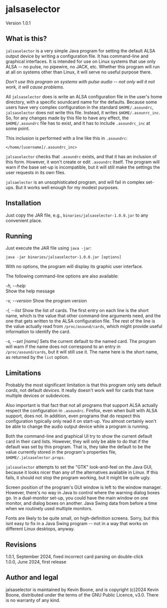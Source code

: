 # jalsaselector

Version 1.0.1

## What is this?

`jalsaselector` is a very simple Java program for setting the default ALSA
output device by writing a configuration file. It has command-line and
graphical interfaces. It is intended for use on Linux systems that use only
ALSA -- no pulse, no pipewire, no JACK, etc. Whether this program will run at
all on systems other than Linux, it will serve no useful purpose there. 

*Don't use this program on systems with pulse audio -- not only*
*will it not work, it will cause problems.* 

All `jalsaselector` does is write an ALSA configuration file in the user's home
directory, with a specific soundcard name for the defaults. Because 
some users have very complex configuration in the standard
`$HOME/.asoundrc`, `jalsaselector` does not
write this file. Instead, it writes `$HOME/.asounrc_inc`. So, for
any changes made by this file to have any effect, the `$HOME/.asoundrc`
file has to exist, and it has to include `.asoundrc_inc` at some
point.

This inclusion is performed with a line like this in `.asoundrc`:

    </home/[username]/.asoundrc_inc>

`jalsaselector` checks that `.asoundrc` exists, and that it has an
inclusion of this form. However, it won't create or edit 
`.asoundrc` itself. The program will warn if the base set-up is incompatible,
but it will still make the settings the user requests in its own files.

`jalsaelector` is an unsophisticated program, and will fail in complex
set-ups. But it works well enough for my modest purposes.

## Installation

Just copy the JAR file, e.g., `binaries/jalsaselector-1.0.0.jar` to
any convenient place.

## Running

Just execute the JAR file using `java -jar`:

    java -jar binaries/jalsaselector-1.0.0.jar [options]

With no options, the program will display its graphic user interface.

The following command-line options are also available:

*-h, --help*  
Show the help message

*-v, --version*
Show the program version

*-l, --list*
Show the list of cards. The first entry on each line is the short name,
which is the value that other command-line arguments need, and the one 
that gets written to the ALSA configuration file. The rest of the line is the
value actually read from `/proc/asound/cards`, which might provide
useful information to identify the card.

*-s, --set [name]*
Sets the current default to the named card. The program will warn if
the name does not correspond to an entry in `/proc/asound/cards`, but
it will still use it. The name here is the short name, as returned by
the `list` option. 

## Limitations

Probably the most significant limitation is that this program only sets
default _cards_, not default _devices_. It really doesn't work well
for cards that have multiple devices or subdevices.

Also important is that fact that not all programs that support ALSA actually
respect the configuration in `.asoundrc`. Firefox, even when built with
ALSA support, does not. In addition, even programs that do respect this
configuration typically only read it on start-up. You almost certainly
won't be able to
change the audio output device while a program is running. 

Both the command-line and graphical UI try to show the current default card in
their card lists. However, they will only be able to do that if the default was set
by this program. That is, they take the default to be the value currently
stored in the program's properties file, `$HOME/.jalsaselector.props`.

`jalsaselector` attempts to set the "GTK" look-and-feel on the Java GUI, 
because it looks nicer than any of the alternatives available in Linux.
If this fails, it should not stop the program working, but it might be
quite ugly.

Screen position of the program's GUI window is left to the window manager. 
However, there's no way in Java to control where the warning dialog boxes
go. In a dual-monitor set-up, you could have the main window on one monitor,
and dialog boxes on another. Java Swing data from before a time when we
routinely used multiple monitors.

Fonts are likely to be quite small, on high-definition screens. Sorry, but
this isnt easy to fix in a Java Swing program -- not in a way that works
on different Linux desktops, anyway.

## Revisions

1.0.1, September 2024, fixed incorrect card parsing on double-click  
1.0.0, June 2024, first release

## Author and legal

jalsaselector is maintained by Kevin Boone, and is copyright (c)2024
Kevin Boone, distributed under the terms of the GNU Public Licence, v3.0.
There is no warranty of any kind.

